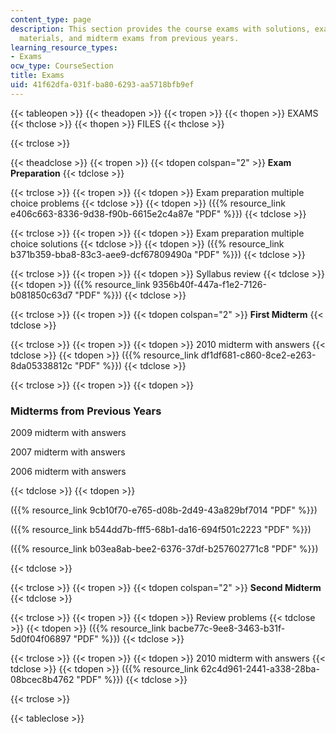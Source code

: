 ```yaml
---
content_type: page
description: This section provides the course exams with solutions, exam preparation
  materials, and midterm exams from previous years.
learning_resource_types:
- Exams
ocw_type: CourseSection
title: Exams
uid: 41f62dfa-031f-ba80-6293-aa5718bfb9ef
---
```


{{< tableopen >}}
{{< theadopen >}}
{{< tropen >}}
{{< thopen >}}
EXAMS
{{< thclose >}}
{{< thopen >}}
FILES
{{< thclose >}}

{{< trclose >}}

{{< theadclose >}}
{{< tropen >}}
{{< tdopen colspan="2" >}}
**Exam Preparation**
{{< tdclose >}}

{{< trclose >}}
{{< tropen >}}
{{< tdopen >}}
Exam preparation multiple choice problems
{{< tdclose >}}
{{< tdopen >}}
({{% resource_link e406c663-8336-9d38-f90b-6615e2c4a87e "PDF" %}})
{{< tdclose >}}

{{< trclose >}}
{{< tropen >}}
{{< tdopen >}}
Exam preparation multiple choice solutions
{{< tdclose >}}
{{< tdopen >}}
({{% resource_link b371b359-bba8-83c3-aee9-dcf67809490a "PDF" %}})
{{< tdclose >}}

{{< trclose >}}
{{< tropen >}}
{{< tdopen >}}
Syllabus review
{{< tdclose >}}
{{< tdopen >}}
({{% resource_link 9356b40f-447a-f1e2-7126-b081850c63d7 "PDF" %}})
{{< tdclose >}}

{{< trclose >}}
{{< tropen >}}
{{< tdopen colspan="2" >}}
**First Midterm**
{{< tdclose >}}

{{< trclose >}}
{{< tropen >}}
{{< tdopen >}}
2010 midterm with answers
{{< tdclose >}}
{{< tdopen >}}
({{% resource_link df1df681-c860-8ce2-e263-8da05338812c "PDF" %}})
{{< tdclose >}}

{{< trclose >}}
{{< tropen >}}
{{< tdopen >}}


### Midterms from Previous Years

2009 midterm with answers

2007 midterm with answers

2006 midterm with answers


{{< tdclose >}}
{{< tdopen >}}


({{% resource_link 9cb10f70-e765-d08b-2d49-43a829bf7014 "PDF" %}})

({{% resource_link b544dd7b-fff5-68b1-da16-694f501c2223 "PDF" %}})

({{% resource_link b03ea8ab-bee2-6376-37df-b257602771c8 "PDF" %}})


{{< tdclose >}}

{{< trclose >}}
{{< tropen >}}
{{< tdopen colspan="2" >}}
**Second Midterm**
{{< tdclose >}}

{{< trclose >}}
{{< tropen >}}
{{< tdopen >}}
Review problems
{{< tdclose >}}
{{< tdopen >}}
({{% resource_link bacbe77c-9ee8-3463-b31f-5d0f04f06897 "PDF" %}})
{{< tdclose >}}

{{< trclose >}}
{{< tropen >}}
{{< tdopen >}}
2010 midterm with answers
{{< tdclose >}}
{{< tdopen >}}
({{% resource_link 62c4d961-2441-a338-28ba-08bcec8b4762 "PDF" %}})
{{< tdclose >}}

{{< trclose >}}

{{< tableclose >}}